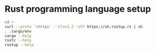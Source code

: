 # Rust programming language setup

```bash
cd ~
curl --proto '=https' --tlsv1.2 -sSf https://sh.rustup.rs | sh
. .cargo/env
cargo --help
rustc --help
rustup --help
```
